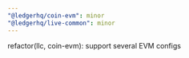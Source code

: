 ```yaml
---
"@ledgerhq/coin-evm": minor
"@ledgerhq/live-common": minor
---
```


refactor(llc, coin-evm): support several EVM configs
